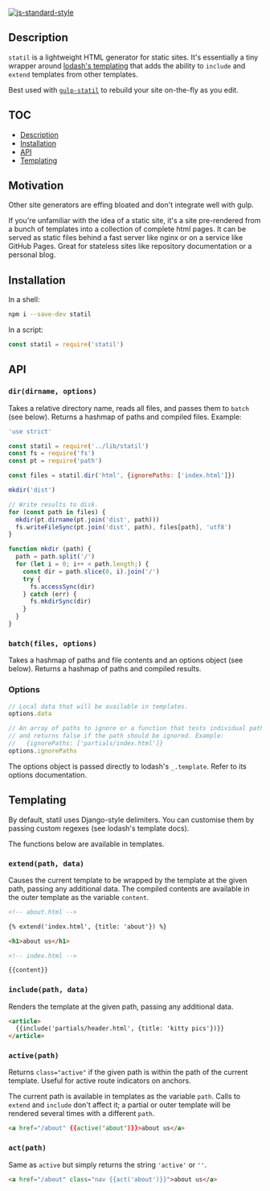[![js-standard-style](https://img.shields.io/badge/code%20style-standard-brightgreen.svg?style=flat)](http://standardjs.com)

## Description

`statil` is a lightweight HTML generator for static sites. It's essentially a
tiny wrapper around [lodash's templating](https://lodash.com/docs#template) that
adds the ability to `include` and `extend` templates from other templates.

Best used with [`gulp-statil`](https://github.com/Mitranim/gulp-statil) to
rebuild your site on-the-fly as you edit.

## TOC

* [Description](#description)
* [Installation](#installation)
* [API](#api)
* [Templating](#templating)

## Motivation

Other site generators are effing bloated and don't integrate well with gulp.

If you're unfamiliar with the idea of a static site, it's a site pre-rendered
from a bunch of templates into a collection of complete html pages. It can be
served as static files behind a fast server like nginx or on a service like
GitHub Pages. Great for stateless sites like repository documentation or a
personal blog.

## Installation

In a shell:

```sh
npm i --save-dev statil
```

In a script:

```javascript
const statil = require('statil')
```

## API

### `dir(dirname, options)`

Takes a relative directory name, reads all files, and passes them to `batch`
(see below). Returns a hashmap of paths and compiled files. Example:

```javascript
'use strict'

const statil = require('../lib/statil')
const fs = require('fs')
const pt = require('path')

const files = statil.dir('html', {ignorePaths: ['index.html']})

mkdir('dist')

// Write results to disk.
for (const path in files) {
  mkdir(pt.dirname(pt.join('dist', path)))
  fs.writeFileSync(pt.join('dist', path), files[path], 'utf8')
}

function mkdir (path) {
  path = path.split('/')
  for (let i = 0; i++ < path.length;) {
    const dir = path.slice(0, i).join('/')
    try {
      fs.accessSync(dir)
    } catch (err) {
      fs.mkdirSync(dir)
    }
  }
}
```

### `batch(files, options)`

Takes a hashmap of paths and file contents and an options object (see below).
Returns a hashmap of paths and compiled results.

### Options

```javascript
// Local data that will be available in templates.
options.data

// An array of paths to ignore or a function that tests individual paths
// and returns false if the path should be ignored. Example:
//   {ignorePaths: ['partials/index.html']}
options.ignorePaths
```

The options object is passed directly to lodash's `_.template`. Refer to its
options documentation.

## Templating

By default, statil uses Django-style delimiters. You can customise them by
passing custom regexes (see lodash's template docs).

The functions below are available in templates.

### `extend(path, data)`

Causes the current template to be wrapped by the template at the given path,
passing any additional data. The compiled contents are available in the outer
template as the variable `content`.

```html
<!-- about.html -->

{% extend('index.html', {title: 'about'}) %}

<h1>about us</h1>
```

```html
<!-- index.html -->

{{content}}
```

### `include(path, data)`

Renders the template at the given path, passing any additional data.

```html
<article>
  {{include('partials/header.html', {title: 'kitty pics'})}}
</article>
```

### `active(path)`

Returns `class="active"` if the given path is within the path of the current
template. Useful for active route indicators on anchors.

The current path is available in templates as the variable `path`. Calls to
`extend` and `include` don't affect it; a partial or outer template will be
rendered several times with a different `path`.

```html
<a href="/about" {{active('about')}}>about us</a>
```

### `act(path)`

Same as `active` but simply returns the string `'active'` or `''`.

```html
<a href="/about" class="nav {{act('about')}}">about us</a>
```
